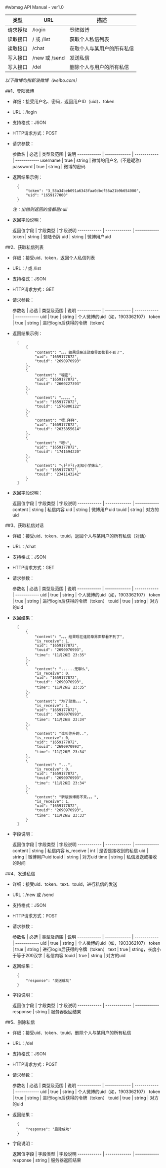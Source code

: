 #wbmsg API Manual - ver1.0

类型 | URL | 描述
------------ | ------------- | ------------
请求授权 | /login  | 登陆微博
读取接口 | / 或 /list  | 获取个人私信列表
读取接口 | /chat  | 获取个人与某用户的所有私信
写入接口 | /new 或 /send  | 发送私信
写入接口 | /del  | 删除个人与用户的所有私信

*以下微博均指新浪微博（weibo.com）*

##1、登陆微博
* 详细：接受用户名、密码，返回用户ID（uid）、token
* URL：/login
* 支持格式：JSON
* HTTP请求方式：POST
* 请求参数：

	参数名 | 必选 | 类型及范围 | 说明
------------ | ------------- | ------------ | ------------
username | true  | string | 微博的用户名（不是昵称）
password | true  | string | 微博的密码

* 返回结果示例：
			
		{
	    	"token": "3_58a34beb091a6343faa0dbcf56a21b9b654000",
	    	"uid": "1659177000"
		}
	*注：出错则返回的值都是null*
			
* 返回字段说明：

	返回值字段 | 字段类型 | 字段说明
------------ | ------------- | ------------
token | string | 登陆令牌
uid | string | 微博用户uid

##2、获取私信列表
* 详细：接受uid、token，返回个人私信列表
* URL：/ 或 /list
* 支持格式：JSON
* HTTP请求方式：GET
* 请求参数：

	参数名 | 必选 | 类型及范围 | 说明
------------ | ------------- | ------------ | ------------
uid | true  | string | 个人微博的uid（如，1903362107）
token | true  | string | 进行login后获得的令牌（token）

* 返回结果示例：
			
		[
		    {
		        "content": "。。。结果现在连勋章界面都看不到了",
		        "uid": "1659177872",
		        "touid": "2690970993"
		    },
		    {
		        "content": "秘密",
		        "uid": "1659177872",
		        "touid": "2660227393"
		    },
		    {
		        "content": "。。。。。",
		        "uid": "1659177872",
		        "touid": "1576800122"
		    },
		    {
		        "content": "嗯,拜拜",
		        "uid": "1659177872",
		        "touid": "2035855614"
		    },
		    {
		        "content": "嗯~",
		        "uid": "1659177872",
		        "touid": "1741694220"
		    },
		    {
		        "content": "╮(╯▽╰)╭无知小学妹么",
		        "uid": "1659177872",
		        "touid": "2341143242"
		    }
		]
			
* 返回字段说明：

	返回值字段 | 字段类型 | 字段说明
------------ | ------------- | ------------
content | string | 私信内容
uid | string | 微博用户uid
touid | string | 对方的uid

##3、获取私信对话
* 详细：接受uid、token、touid，返回个人与某用户的所有私信（对话）
* URL：/chat
* 支持格式：JSON
* HTTP请求方式：GET
* 请求参数：

	参数名 | 必选 | 类型及范围 | 说明
------------ | ------------- | ------------ | ------------
uid | true  | string | 个人微博的uid（如，1903362107）
token | true  | string | 进行login后获得的令牌（token）
touid | true | string | 对方的uid

* 返回结果：

		[
		    {
		        "content": "。。。结果现在连勋章界面都看不到了",
		        "is_receive": 1,
		        "uid": "1659177872",
		        "touid": "2690970993",
		        "time": "11月26日 23:35"
		    },
		    {
		        "content": "......无聊么",
		        "is_receive": 0,
		        "uid": "1659177872",
		        "touid": "2690970993",
		        "time": "11月26日 23:35"
		    },
		    {
		        "content": "为了勋章。。。",
		        "is_receive": 1,
		        "uid": "1659177872",
		        "touid": "2690970993",
		        "time": "11月26日 23:34"
		    },
		    {
		        "content": "谁叫你升的..",
		        "is_receive": 0,
		        "uid": "1659177872",
		        "touid": "2690970993",
		        "time": "11月26日 23:34"
		    },
		    {
		        "content": "...",
		        "is_receive": 0,
		        "uid": "1659177872",
		        "touid": "2690970993",
		        "time": "11月26日 23:34"
		    },
		    {
		        "content": "新版微博用不来。。。",
		        "is_receive": 1,
		        "uid": "1659177872",
		        "touid": "2690970993",
		        "time": "11月26日 23:33"
		    }
		]
		
* 字段说明：

	返回值字段 | 字段类型 | 字段说明
------------ | ------------- | ------------
content | string | 私信内容
is_receive | int | 是否是接收到的私信
uid | string | 微博用户uid
touid | string | 对方uid
time | string | 私信发送或接收的时间

##4、发送私信
* 详细：接受uid、token、text、touid，进行私信的发送
* URL：/new 或 /send
* 支持格式：JSON
* HTTP请求方式：POST
* 请求参数：

	参数名 | 必选 | 类型及范围 | 说明
------------ | ------------- | ------------ | ------------
uid | true  | string | 个人微博的uid（如，1903362107）
token | true  | string | 进行login后获得的令牌（token）
text | true | string，长度小于等于200汉字 | 私信内容
touid | true | string | 对方的uid

* 返回结果：

		{
		    "response": "发送成功"
		}

* 字段说明：

	返回值字段 | 字段类型 | 字段说明
------------ | ------------- | ------------
response | string | 服务器返回结果

##5、删除私信
* 详细：接受uid、token、touid，删除个人与某用户的所有私信
* URL：/del
* 支持格式：JSON
* HTTP请求方式：POST
* 请求参数：

	参数名 | 必选 | 类型及范围 | 说明
------------ | ------------- | ------------ | ------------
uid | true  | string | 个人微博的uid（如，1903362107）
token | true  | string | 进行login后获得的令牌（token）
touid | true | string | 对方的uid

* 返回结果：

		{
		    "response": "删除成功"
		}

* 字段说明：

	返回值字段 | 字段类型 | 字段说明
------------ | ------------- | ------------
response | string | 服务器返回结果
